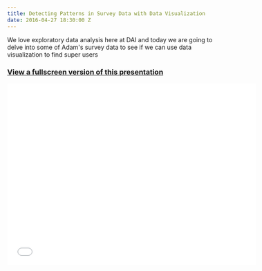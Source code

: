 ```yaml
---
title: Detecting Patterns in Survey Data with Data Visualization
date: 2016-04-27 18:30:00 Z
---
```


We love exploratory data analysis here at DAI and today we are going to delve into some of Adam's survey data to see if we can use data visualization to find super users

### [View a fullscreen version of this presentation](http://slides.com/deriggi/deck/fullscreen)

<iframe src="//slides.com/deriggi/deck/embed?style=light" width="576" height="420" scrolling="no" frameborder="0" webkitallowfullscreen mozallowfullscreen allowfullscreen></iframe>